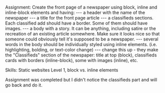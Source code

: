 Assignment: Create the front page of a newspaper using block, inline and inline-block elements and having:
--- a header with the name of the newspaper
--- a title for the front page article
--- a classifieds sections. Each classified add should have a border. Some of them should have images. 
--- a body with a story. It can be anything, including satire or the recreation of an existing article somewhere. Make sure it looks nice so that someone could obviously tell it's supposed to be a newspaper.
--- several words in the body should be individually styled using inline elements. (i.e. highlighting, bolding, or text-color change)
--- change this up - they make the "Classifieds" section of the newspaper: title at top (block), classifieds cards with borders (inline-block), some with images (inline), etc.

Skills: Static websites Level 1, block vs. inline elements

Assignment was completed but I didn't notice the classifieds part and will go back and do it.